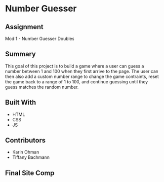 # Number Guesser

## Assignment
Mod 1 - Number Guesser Doubles

## Summary
This goal of this project is to build a game where a user can guess a number between 1 and 100 when they first arrive to the page. The user can then also add a custom number range to change the game contraints, reset the game back to a range of 1 to 100, and continue guessing until they guess matches the random number. 

## Built With
* HTML
* CSS
* JS

## Contributors
* Karin Ohman
* Tiffany Bachmann

## Final Site Comp
